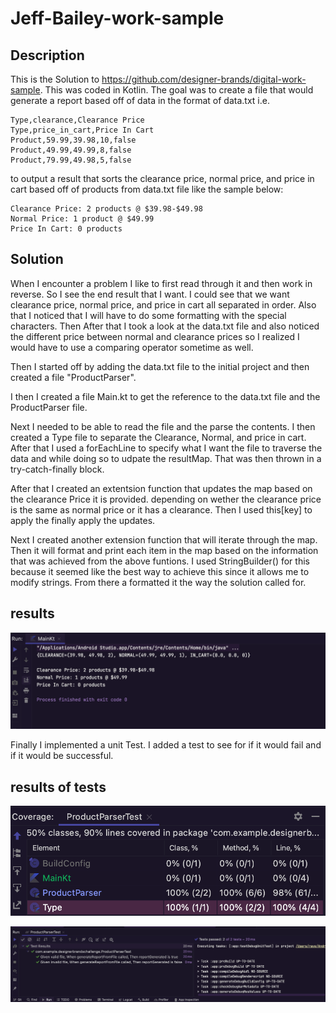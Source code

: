 # Jeff-Bailey-work-sample

## Description
This is the Solution to https://github.com/designer-brands/digital-work-sample. 
This was coded in Kotlin. The goal was to create a file that would generate a report based off of data in the format of data.txt i.e.
```Type,normal,Normal Price  
Type,clearance,Clearance Price
Type,price_in_cart,Price In Cart
Product,59.99,39.98,10,false
Product,49.99,49.99,8,false
Product,79.99,49.98,5,false
```
to output a result that sorts the clearance price, normal price, and price in cart based off of products from data.txt file like the sample below: 

```
Clearance Price: 2 products @ $39.98-$49.98
Normal Price: 1 product @ $49.99
Price In Cart: 0 products
```
## Solution
When I encounter a problem I like to first read through it and then work in reverse. So I see the end result that I want. I could see that we want clearance price, normal price, and price in cart all separated in order. Also that I noticed that I will have to do some formatting with the special characters. Then After that I took a look at the data.txt file and also noticed the different price between normal and clearance prices so I realized I would have to use a comparing operator sometime as well. 

Then I started off by adding the data.txt file to the initial project and then created a file "ProductParser". 

I then I created a file Main.kt to get the reference to the data.txt file and the ProductParser file. 

Next I needed to be able to read the file and the parse the contents. I then created a Type file to separate the Clearance, Normal, and price in cart. After that I used a forEachLine to specify what I want the file to traverse the data and while doing so to udpate the resultMap. That was then thrown in a try-catch-finally block. 

After that I created an extentsion function that updates the map based on the clearance Price it is provided. depending on wether the clearance price is the same as normal price or it has a clearance.  Then I used this[key] to apply the finally apply the updates. 

Next I created another extension function that will iterate through the map. Then it will format and print each item in the map based on the information that was achieved from the above funtions. I used StringBuilder() for this because it seemed like the best way to achieve this since it allows me to modify strings. From there a formatted it the way the solution called for. 
## results
![terminal results](screenshots/console_results.png)


Finally I implemented a unit Test. I added a test to see for if it would fail and if it would be successful.
## results of tests
![test coverage](screenshots/test_coverage.png)

![test results](screenshots/test_results.png)


